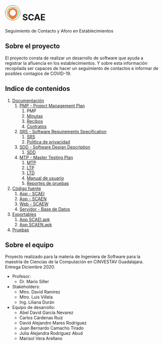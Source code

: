 # ![](images/SCAE_50x50.png) SCAE
Seguimiento de Contacto y Aforo en Establecimientos
  
## Sobre el proyecto
El proyecto consta de realizar un desarrollo de software que ayuda a registrar la afluencia en los establecimientos. Y sobre esta información recopilada ser capaces de hacer un seguimiento de contactos e informar de posibles contagios de COVID-19.


## Indice de contenidos
1. [Documentación](01_Documentacion)
   1. [PMP - Project Management Plan](01_Documentacion/PMP%20-%20Project%20Management%20Plan)
      1. PMP
      1. [Minutas](01_Documentacion/PMP%20-%20Project%20Management%20Plan/Minutas)
      1. [Recibos](01_Documentacion/PMP%20-%20Project%20Management%20Plan/Recibos)
      1. [Contratos](01_Documentacion/PMP%20-%20Project%20Management%20Plan/Contratos)
   1. [SRS - Software Requirements Specification](01_Documentacion/SRS%20-%20Software%20Requirements%20Specification)
      1. [SRS](01_Documentacion/SRS%20-%20Software%20Requirements%20Specification/SCAE-SRS-2020-0005.pdf)
      1. [Politica de privacidad](01_Documentacion/SRS%20-%20Software%20Requirements%20Specification/Politica%20de%20privacidad.pdf)
   1. [SDD - Software Design Description](01_Documentacion/SDD%20-%20Software%20Design%20Description)
      1. [SDD](01_Documentacion/SDD%20-%20Software%20Design%20Description/SCAE-SDD-2020-0005.pdf)
   1. [MTP - Master Testing Plan](01_Documentacion/MTP%20-%20Master%20Testing%20Plan)
      1. [MTP](01_Documentacion/MTP%20-%20Master%20Testing%20Plan/SCAE-MTP-2020-0005.pdf)
      1. [LTP](01_Documentacion/MTP%20-%20Master%20Testing%20Plan/SCAE-LTP-2020-0002.pdf)
      1. [LTD](01_Documentacion/MTP%20-%20Master%20Testing%20Plan/SCAE-LTD-2020-0002.pdf)
      1. [Manual de usuario](01_Documentacion/MTP%20-%20Master%20Testing%20Plan/Manual%20de%20usuario)
      1. [Reportes de pruebas](01_Documentacion/MTP%20-%20Master%20Testing%20Plan/Reportes%20de%20pruebas)
1. [Código fuente](02_Codigo%20fuente)
      1. [App - SCAEI](02_Codigo%20fuente/App_SCAEI)
      1. [App - SCAEN](02_Codigo%20fuente/App_SCAEN)
      1. [Web - SCAEW](02_Codigo%20fuente/Web_SCAEW)
      1. [Servidor - Base de Datos](02_Codigo%20fuente/Servidor_BD)
1. [Exportables](03_Exportables)
      1. [App SCAEI.apk](03_Exportables/SCAEI.apk)
      1. [App SCAEN.apk](03_Exportables/SCAEN.apk)
1. [Pruebas](04_Pruebas)

## Sobre el equipo
Proyecto realizado para la materia de Ingeniera de Software para la maestría de Ciencias de la Computación en CINVESTAV Guadalajara. Entrega Diciembre 2020.
* Profesor: 
  * Dr. Mario Siller
* Stakeholders:
  * Mtro. David Ramirez
  * Mtro. Luis Villela
  * Ing. Liliana Durán
* Equipo de desarrollo:
  * Abel David García Nevarez
  * Carlos Cárdenas Ruiz
  * David Alejandro Mares Rodríguez
  * Juan Bernardo Camacho Tirado
  * Julia Alejandra Rodríguez Abud
  * Marisol Vera Arellano
